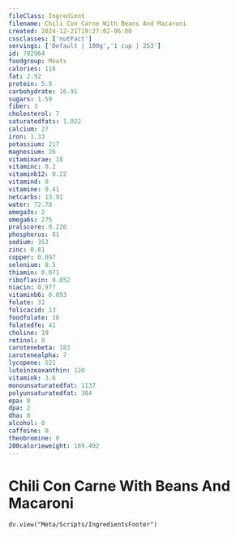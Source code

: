 ```yaml
---
fileClass: Ingredient
filename: Chili Con Carne With Beans And Macaroni
created: 2024-12-21T19:27:02-06:00
cssclasses: ['nutFact']
servings: ['Default | 100g','1 cup | 253']
id: 782964
foodgroup: Meats
calories: 118
fat: 2.92
protein: 5.8
carbohydrate: 16.91
sugars: 1.59
fiber: 3
cholesterol: 7
saturatedfats: 1.022
calcium: 27
iron: 1.33
potassium: 217
magnesium: 26
vitaminarae: 18
vitaminc: 0.2
vitaminb12: 0.22
vitamind: 0
vitamine: 0.41
netcarbs: 13.91
water: 72.78
omega3s: 2
omega6s: 275
pralscore: 0.226
phosphorus: 81
sodium: 353
zinc: 0.81
copper: 0.097
selenium: 8.5
thiamin: 0.071
riboflavin: 0.052
niacin: 0.977
vitaminb6: 0.093
folate: 31
folicacid: 13
foodfolate: 18
folatedfe: 41
choline: 19
retinol: 0
carotenebeta: 183
carotenealpha: 7
lycopene: 521
luteinzeaxanthin: 120
vitamink: 3.6
monounsaturatedfat: 1137
polyunsaturatedfat: 384
epa: 0
dpa: 2
dha: 0
alcohol: 0
caffeine: 0
theobromine: 0
200calorieweight: 169.492
---
```


# Chili Con Carne With Beans And Macaroni

```dataviewjs
dv.view("Meta/Scripts/IngredientsFooter")
```